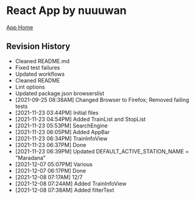 # React App by nuuuwan

[App Home](https://nuuuwan.github.io/railway_lk_app)

## Revision History
  * Cleaned README.md
  * Fixed test failures
  * Updated workflows
  * Cleaned README
  * Lint options
  * Updated package.json browserslist
  *  [2021-09-25 08:38AM] Changed Browser to Firefox; Removed failing tests
  *  [2021-11-23 03:44PM] Initial files
  *  [2021-11-23 04:54PM] Added TrainList and StopList
  *  [2021-11-23 05:53PM] SearchEngine
  *  [2021-11-23 06:05PM] Added AppBar
  *  [2021-11-23 06:34PM] TrainInfoView
  *  [2021-11-23 06:37PM] Done
  *  [2021-11-23 06:39PM] Updated DEFAULT_ACTIVE_STATION_NAME = "Maradana"
  *  [2021-12-07 05:07PM] Various
  *  [2021-12-07 06:17PM] Done
  *  [2021-12-08 07:17AM] 12/7
  *  [2021-12-08 07:24AM] Added TrainInfoView
  *  [2021-12-08 07:38AM] Added filterText
